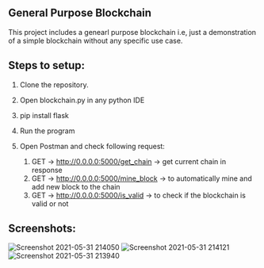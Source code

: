 ## General Purpose Blockchain

This project includes a genearl purpose blockchain i.e, just a demonstration of a simple blockchain without any specific use case. 

## Steps to setup:

1. Clone the repository.
2. Open blockchain.py in any python IDE
3. pip install flask
4. Run the program
5. Open Postman and check following request:

    1. GET ->  http://0.0.0.0:5000/get_chain -> get current chain in response
    2. GET ->  http://0.0.0.0:5000/mine_block -> to automatically mine and add new block to the chain
    3. GET ->  http://0.0.0.0:5000/is_valid -> to check if the blockchain is valid or not
    
## Screenshots:

![Screenshot 2021-05-31 214050](https://user-images.githubusercontent.com/53961624/120219446-e338e780-c258-11eb-817a-3ea3fc2d10b8.jpg)
![Screenshot 2021-05-31 214121](https://user-images.githubusercontent.com/53961624/120219506-f6e44e00-c258-11eb-8255-64bddd9a7093.jpg)
![Screenshot 2021-05-31 213940](https://user-images.githubusercontent.com/53961624/120219369-c4d2ec00-c258-11eb-8fc1-9f1a0820a296.jpg)


